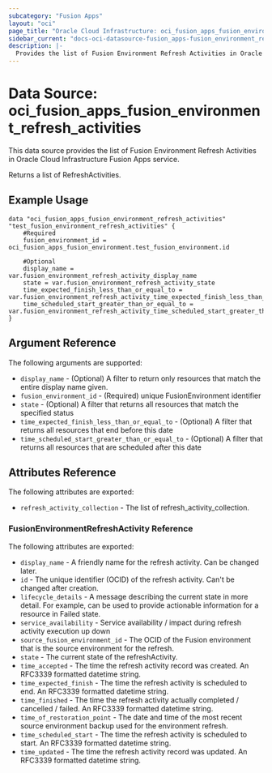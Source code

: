 ```yaml
---
subcategory: "Fusion Apps"
layout: "oci"
page_title: "Oracle Cloud Infrastructure: oci_fusion_apps_fusion_environment_refresh_activities"
sidebar_current: "docs-oci-datasource-fusion_apps-fusion_environment_refresh_activities"
description: |-
  Provides the list of Fusion Environment Refresh Activities in Oracle Cloud Infrastructure Fusion Apps service
---
```


# Data Source: oci_fusion_apps_fusion_environment_refresh_activities
This data source provides the list of Fusion Environment Refresh Activities in Oracle Cloud Infrastructure Fusion Apps service.

Returns a list of RefreshActivities.


## Example Usage

```hcl
data "oci_fusion_apps_fusion_environment_refresh_activities" "test_fusion_environment_refresh_activities" {
	#Required
	fusion_environment_id = oci_fusion_apps_fusion_environment.test_fusion_environment.id

	#Optional
	display_name = var.fusion_environment_refresh_activity_display_name
	state = var.fusion_environment_refresh_activity_state
	time_expected_finish_less_than_or_equal_to = var.fusion_environment_refresh_activity_time_expected_finish_less_than_or_equal_to
	time_scheduled_start_greater_than_or_equal_to = var.fusion_environment_refresh_activity_time_scheduled_start_greater_than_or_equal_to
}
```

## Argument Reference

The following arguments are supported:

* `display_name` - (Optional) A filter to return only resources that match the entire display name given.
* `fusion_environment_id` - (Required) unique FusionEnvironment identifier
* `state` - (Optional) A filter that returns all resources that match the specified status
* `time_expected_finish_less_than_or_equal_to` - (Optional) A filter that returns all resources that end before this date
* `time_scheduled_start_greater_than_or_equal_to` - (Optional) A filter that returns all resources that are scheduled after this date


## Attributes Reference

The following attributes are exported:

* `refresh_activity_collection` - The list of refresh_activity_collection.

### FusionEnvironmentRefreshActivity Reference

The following attributes are exported:

* `display_name` - A friendly name for the refresh activity. Can be changed later.
* `id` - The unique identifier (OCID) of the refresh activity. Can't be changed after creation.
* `lifecycle_details` - A message describing the current state in more detail. For example, can be used to provide actionable information for a resource in Failed state.
* `service_availability` - Service availability / impact during refresh activity execution up down
* `source_fusion_environment_id` - The OCID of the Fusion environment that is the source environment for the refresh.
* `state` - The current state of the refreshActivity.
* `time_accepted` - The time the refresh activity record was created. An RFC3339 formatted datetime string.
* `time_expected_finish` - The time the refresh activity is scheduled to end. An RFC3339 formatted datetime string.
* `time_finished` - The time the refresh activity actually completed / cancelled / failed. An RFC3339 formatted datetime string.
* `time_of_restoration_point` - The date and time of the most recent source environment backup used for the environment refresh.
* `time_scheduled_start` - The time the refresh activity is scheduled to start. An RFC3339 formatted datetime string.
* `time_updated` - The time the refresh activity record was updated. An RFC3339 formatted datetime string.

